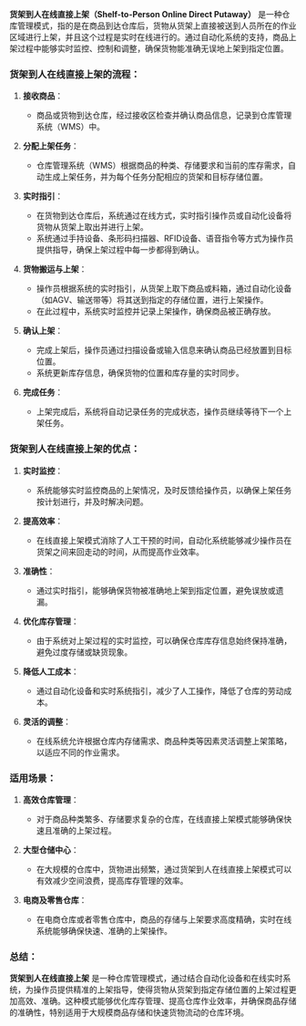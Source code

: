 **货架到人在线直接上架（Shelf-to-Person Online Direct Putaway）** 是一种仓库管理模式，指的是在商品到达仓库后，货物从货架上直接被送到人员所在的作业区域进行上架，并且这个过程是实时在线进行的。通过自动化系统的支持，商品上架过程中能够实时监控、控制和调整，确保货物能准确无误地上架到指定位置。

### **货架到人在线直接上架的流程：**

1. **接收商品**：
    - 商品或货物到达仓库，经过接收区检查并确认商品信息，记录到仓库管理系统（WMS）中。

2. **分配上架任务**：
    - 仓库管理系统（WMS）根据商品的种类、存储要求和当前的库存需求，自动生成上架任务，并为每个任务分配相应的货架和目标存储位置。

3. **实时指引**：
    - 在货物到达仓库后，系统通过在线方式，实时指引操作员或自动化设备将货物从货架上取出并进行上架。
    - 系统通过手持设备、条形码扫描器、RFID设备、语音指令等方式为操作员提供指导，确保上架过程中每一步都得到确认。

4. **货物搬运与上架**：
    - 操作员根据系统的实时指引，从货架上取下商品或料箱，通过自动化设备（如AGV、输送带等）将其送到指定的存储位置，进行上架操作。
    - 在此过程中，系统实时监控并记录上架操作，确保商品被正确存放。

5. **确认上架**：
    - 完成上架后，操作员通过扫描设备或输入信息来确认商品已经放置到目标位置。
    - 系统更新库存信息，确保货物的位置和库存量的实时同步。

6. **完成任务**：
    - 上架完成后，系统将自动记录任务的完成状态，操作员继续等待下一个上架任务。

### **货架到人在线直接上架的优点：**

1. **实时监控**：
    - 系统能够实时监控商品的上架情况，及时反馈给操作员，以确保上架任务按计划进行，并及时解决问题。

2. **提高效率**：
    - 在线直接上架模式消除了人工干预的时间，自动化系统能够减少操作员在货架之间来回走动的时间，从而提高作业效率。

3. **准确性**：
    - 通过实时指引，能够确保货物被准确地上架到指定位置，避免误放或遗漏。

4. **优化库存管理**：
    - 由于系统对上架过程的实时监控，可以确保仓库库存信息始终保持准确，避免过度存储或缺货现象。

5. **降低人工成本**：
    - 通过自动化设备和实时系统指引，减少了人工操作，降低了仓库的劳动成本。

6. **灵活的调整**：
    - 在线系统允许根据仓库内存储需求、商品种类等因素灵活调整上架策略，以适应不同的作业需求。

### **适用场景：**

1. **高效仓库管理**：
    - 对于商品种类繁多、存储要求复杂的仓库，在线直接上架模式能够确保快速且准确的上架过程。

2. **大型仓储中心**：
    - 在大规模的仓库中，货物进出频繁，通过货架到人在线直接上架模式可以有效减少空间浪费，提高库存管理的效率。

3. **电商及零售仓库**：
    - 在电商仓库或者零售仓库中，商品的存储与上架要求高度精确，实时在线系统能够确保快速、准确的上架操作。

### **总结：**
**货架到人在线直接上架** 是一种仓库管理模式，通过结合自动化设备和在线实时系统，为操作员提供精准的上架指导，使得货物从货架到指定存储位置的上架过程更加高效、准确。这种模式能够优化库存管理、提高仓库作业效率，并确保商品存储的准确性，特别适用于大规模商品存储和快速货物流动的仓库环境。